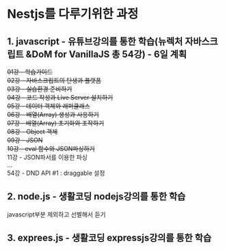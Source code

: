 # Nestjs를 다루기위한 과정
## 1.  javascript - 유튜브강의를 통한 학습(뉴렉처 자바스크립트 &DoM for VanillaJS 총 54강) - 6일 계획

~~01강 - 학습가이드~~  
~~02강 - 자바스크립트의 탄생과 플랫폼~~  
~~03강 - 실습환경 준비하기~~  
~~04강 - 코드 작성과 Live Server 설치하기~~  
~~05강 - 데이터 객체와 래퍼클래스~~  
~~06강 - 배열(Array) 생성과 사용하기~~  
~~07강 - 배열(Array) 초기화와 조작하기~~  
~~08강 - Object 객체~~  
~~09강 - JSON~~    
~~10강 - eval 함수와 JSON파싱하기~~  
11강 - JSON파서를 이용한 파싱  
...  
54강 - DND API #1 : draggable 설정  



## 2.  node.js - 생활코딩 nodejs강의를 통한 학습 

javascript부분 제외하고 선별해서 듣기


## 3.  exprees.js - 생활코딩 expressjs강의를 통한 학습
